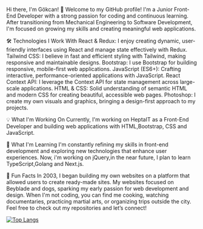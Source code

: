 Hi there, I'm Gökcan! 👋
Welcome to my GitHub profile! I'm a Junior Front-End Developer with a strong passion for coding and continuous learning. After transitioning from Mechanical Engineering to Software Development, I'm focused on growing my skills and creating meaningful web applications.

🛠️ Technologies I Work With
React & Redux: I enjoy creating dynamic, user-friendly interfaces using React and manage state effectively with Redux.
Tailwind CSS: I believe in fast and efficient styling with Tailwind, making responsive and maintainable designs.
Bootstrap: I use Bootstrap for building responsive, mobile-first web applications.
JavaScript (ES6+): Crafting interactive, performance-oriented applications with JavaScript.
React Context API: I leverage the Context API for state management across large-scale applications.
HTML & CSS: Solid understanding of semantic HTML and modern CSS for creating beautiful, accessible web pages.
Photoshop: I create my own visuals and graphics, bringing a design-first approach to my projects.

💡 What I'm Working On
Currently, I'm working on HeptaIT as a Front-End Developer and building web applications with HTML,Bootstrap, CSS and JavaScript.

🌱 What I'm Learning
I'm constantly refining my skills in front-end development and exploring new technologies that enhance user experiences. Now, i'm working on jQuery,in the near future, I plan to learn TypeScript,Golang and Next.js.

📌 Fun Facts
In 2003, I began building my own websites on a platform that allowed users to create ready-made sites. My websites focused on Beyblade and dogs, sparking my early passion for web development and design.
When I'm not coding, you can find me cooking, watching documentaries, practicing martial arts, or organizing trips outside the city.
Feel free to check out my repositories and let’s connect!

[![Top Langs](https://github-readme-stats.vercel.app/api/top-langs/?username=gokcanparlaktas&layout=compact)](https://github.com/gokcanparlaktas/github-readme-stats)
<!---
gokcanparlaktas/gokcanparlaktas is a ✨ special ✨ repository because its `README.md` (this file) appears on your GitHub profile.
You can click the Preview link to take a look at your changes.
--->
